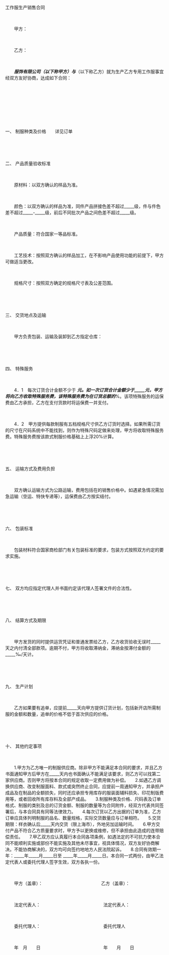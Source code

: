 



工作服生产销售合同



 

　　

　　甲方：

　　

　　乙方：　　

　　

　　___________服饰有限公司（以下称甲方）与___________（以下称乙方）就为生产乙方专用工作服事宜经双方友好协商，达成如下合同：

　　

　　

　　

　　

一、
制服种类及价格　　详见订单

　　

　　

二、
产品质量验收标准

　　

　　原材料：以双方确认的样品为准。

　　

　　颜色：以双方确认的样品为准，同件产品拼接色差不超过_____级，件与件色差不超过_____-_____级，前后不同批次产品之间色差不超过_____级。

　　

　　产品质量：符合国家一等品标准。

　　

　　工艺技术：按照双方确认的样品加工，在不影响产品使用功能的前提下，甲方可做适当更改。

　　

　　规格尺寸：按照双方确定的规格尺寸表及公差范围。

　　

　　

三、
交货地点及运输

　　

　　甲方负责包装、运输及装卸到乙方指定仓库：

　　

　　

四、
特殊服务

　　

　　4．1　每次订货合计金额不少于 _____元。如一次订货合计金额少于_____元，甲方将向乙方收取特殊服务费，该特殊服务费为在订货总额的_____%。该项特殊服务的运保费由乙方承担，乙方在支付货款时将运保费一并支付。

　　

　　4．2　甲方提供每款制服有五档规格尺寸供乙方订货时选择。如果所需订货的尺寸在尺码系统中不能找到，则作为特殊尺码定做来处理，甲方将收取特殊服务费。特殊服务费按该款式制服价格基础上上浮20%计算。

　　

　　

五、
运输方式及费用负担

　　

　　双方确认运输方式为公路运输，费用包括在的销售价格中。如遇紧急情况需加急运输（空运、特快专递等），运保费由乙方按实结付。

　　

　　

六、
包装标准

　　

　　包装材料符合国家商检部门有关包装标准的要求，包装方式按照双方约定的要求实施。

　　

　　

七、
双方均应指定代理人并书面约定该代理人签署文件的合法性。

　　

　　

八、
结算方式及期限

　　

　　甲方发货的同时提供运货凭证和普通发票给乙方，乙方收货验收无误时_____天之内付清全部款项。逾期不付，甲方将收取滞纳金，滞纳金按滞付金额的_____‰/天计。

　　

　　

九、
生产计划

　　

　　乙方如果要有追单，应提前_____天向甲方提供订货计划，包括新开店所需制服的金额和数量，追单的价格不低于首次供应的价格。

　　

　　

十、
其他约定事项

　　

　　1.甲方为乙方唯一的制服供应商。除非甲方不能满足本合同的要求，并且乙方书面通知甲方后甲方在_____天内也书面确认不能满足该要求，则乙方可以找第二家供应商。否则甲方将按本合同的规定收取一定费用做为补偿。　　2.如遇乙方调换供应商、改变制服面料、款式或突然终止合同，应提前一周通知甲方，并承担产成品及在制品的全额损失，同时还应承担专用库存的服装面辅料损失、印花制版费用等，或者回收所有库存料及全部产成品。　　3.制服种类及价格、尺码表及订单格式、制服的类别及总的订货金额、制服的数量等为合同附件，经双方代表共同签署后，与本合同具有同等法律效力。　　4.每次订货以乙方出据的订单为准，乙方订单应具体列明制服的品名、数量规格，实际交货数量应与订单相符。　　5.交货期限：样衣确认后_____天内交货（限上海市），外地另加运输时间。　　6.甲方交付产品不符合乙方质量要求时，甲方予以更换或维修，但不承担由此造成的连带赔偿责任。　　7.甲乙双方应认真履行本合同各项条例，如遇法定的不可抗力使本合同不能顺利实施或部份不能实施及其他未尽事宜，视具体情况，双方友好协商解决。不能协商解决的，双方均可向签约地地方人民法院起诉。　　8.合同有效期一年：_____年_____月_____日至 _____年_____月_____日。本合同一式两份，由甲乙法定代表人或委托代理人签字生效，双方各执一份。　　

　　

　　甲方（盖章）：　　　　　　　　　　　　　 乙方（盖章）：

　　

　　法定代表人：　　　　　　　　　　　　　　 法定代表人：

　　

　　委托代理人：　　　　　　　　　　　　　　 委托代理人

　　

　　年　月　　日　　　　　　　　　　　　　　 年　　月　　日
